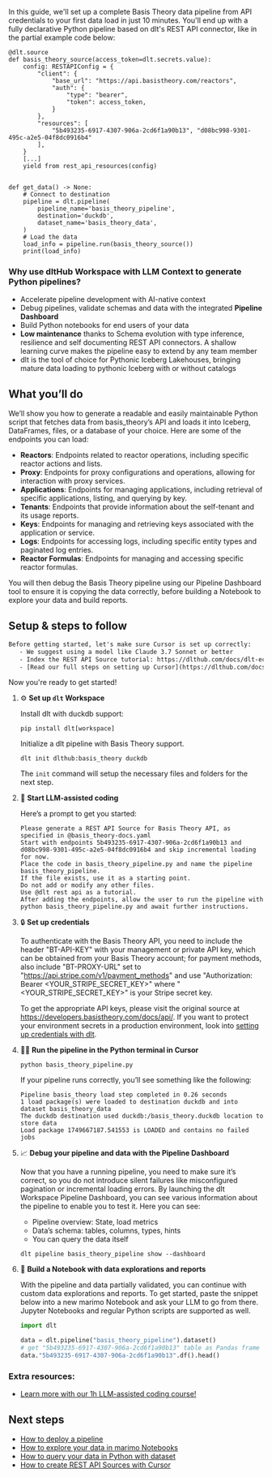 In this guide, we'll set up a complete Basis Theory data pipeline from API credentials to your first data load in just 10 minutes. You'll end up with a fully declarative Python pipeline based on dlt's REST API connector, like in the partial example code below:

```python-outcome
@dlt.source
def basis_theory_source(access_token=dlt.secrets.value):
    config: RESTAPIConfig = {
        "client": {
            "base_url": "https://api.basistheory.com/reactors",
            "auth": {
                "type": "bearer",
                "token": access_token,
            }
        },
        "resources": [
            "5b493235-6917-4307-906a-2cd6f1a90b13", "d08bc998-9301-495c-a2e5-04f8dc0916b4"
        ],
    }
    [...]
    yield from rest_api_resources(config)


def get_data() -> None:
    # Connect to destination
    pipeline = dlt.pipeline(
        pipeline_name='basis_theory_pipeline',
        destination='duckdb',
        dataset_name='basis_theory_data', 
    )
    # Load the data
    load_info = pipeline.run(basis_theory_source())
    print(load_info) 
```

### Why use dltHub Workspace with LLM Context to generate Python pipelines?

- Accelerate pipeline development with AI-native context
- Debug pipelines, validate schemas and data with the integrated **Pipeline Dashboard**
- Build Python notebooks for end users of your data
- **Low maintenance** thanks to Schema evolution with type inference, resilience and self documenting REST API connectors. A shallow learning curve makes the pipeline easy to extend by any team member
- dlt is the tool of choice for Pythonic Iceberg Lakehouses, bringing mature data loading to pythonic Iceberg with or without catalogs

## What you’ll do

We’ll show you how to generate a readable and easily maintainable Python script that fetches data from basis_theory’s API and loads it into Iceberg, DataFrames, files, or a database of your choice. Here are some of the endpoints you can load:

- **Reactors**: Endpoints related to reactor operations, including specific reactor actions and lists.
- **Proxy**: Endpoints for proxy configurations and operations, allowing for interaction with proxy services.
- **Applications**: Endpoints for managing applications, including retrieval of specific applications, listing, and querying by key.
- **Tenants**: Endpoints that provide information about the self-tenant and its usage reports.
- **Keys**: Endpoints for managing and retrieving keys associated with the application or service.
- **Logs**: Endpoints for accessing logs, including specific entity types and paginated log entries.
- **Reactor Formulas**: Endpoints for managing and accessing specific reactor formulas.

You will then debug the Basis Theory pipeline using our Pipeline Dashboard tool to ensure it is copying the data correctly, before building a Notebook to explore your data and build reports.

## Setup & steps to follow

```default
Before getting started, let's make sure Cursor is set up correctly:
   - We suggest using a model like Claude 3.7 Sonnet or better
   - Index the REST API Source tutorial: https://dlthub.com/docs/dlt-ecosystem/verified-sources/rest_api/ and add it to context as **@dlt rest api**
   - [Read our full steps on setting up Cursor](https://dlthub.com/docs/dlt-ecosystem/llm-tooling/cursor-restapi#23-configuring-cursor-with-documentation)
```

Now you're ready to get started!

1. ⚙️ **Set up `dlt` Workspace**
    
    Install dlt with duckdb support:
    ```shell
    pip install dlt[workspace]
    ```

    Initialize a dlt pipeline with Basis Theory support.
    ```shell
    dlt init dlthub:basis_theory duckdb
    ```

    The `init` command will setup the necessary files and folders for the next step.
    
2. 🤠 **Start LLM-assisted coding**
    
    Here’s a prompt to get you started:
    
    ```prompt
    Please generate a REST API Source for Basis Theory API, as specified in @basis_theory-docs.yaml 
    Start with endpoints 5b493235-6917-4307-906a-2cd6f1a90b13 and d08bc998-9301-495c-a2e5-04f8dc0916b4 and skip incremental loading for now. 
    Place the code in basis_theory_pipeline.py and name the pipeline basis_theory_pipeline. 
    If the file exists, use it as a starting point. 
    Do not add or modify any other files. 
    Use @dlt rest api as a tutorial. 
    After adding the endpoints, allow the user to run the pipeline with python basis_theory_pipeline.py and await further instructions.
    ```

    
3. 🔒 **Set up credentials** 
    
    To authenticate with the Basis Theory API, you need to include the header "BT-API-KEY" with your management or private API key, which can be obtained from your Basis Theory account; for payment methods, also include "BT-PROXY-URL" set to "https://api.stripe.com/v1/payment_methods" and use "Authorization: Bearer <YOUR_STRIPE_SECRET_KEY>" where "<YOUR_STRIPE_SECRET_KEY>" is your Stripe secret key.
    
    To get the appropriate API keys, please visit the original source at https://developers.basistheory.com/docs/api/.
    If you want to protect your environment secrets in a production environment, look into [setting up credentials with dlt](https://dlthub.com/docs/walkthroughs/add_credentials).
    
4. 🏃‍♀️ **Run the pipeline in the Python terminal in Cursor**
    
    ```shell
    python basis_theory_pipeline.py
    ```
    
    If your pipeline runs correctly, you’ll see something like the following:
    
    ```shell
    Pipeline basis_theory load step completed in 0.26 seconds
    1 load package(s) were loaded to destination duckdb and into dataset basis_theory_data
    The duckdb destination used duckdb:/basis_theory.duckdb location to store data
    Load package 1749667187.541553 is LOADED and contains no failed jobs
    ```
    
5. 📈 **Debug your pipeline and data with the Pipeline Dashboard**

    Now that you have a running pipeline, you need to make sure it’s correct, so you do not introduce silent failures like misconfigured pagination or incremental loading errors. By launching the dlt Workspace Pipeline Dashboard, you can see various information about the pipeline to enable you to test it. Here you can see:
    - Pipeline overview: State, load metrics
    - Data’s schema: tables, columns, types, hints
    - You can query the data itself
    
    ```shell
    dlt pipeline basis_theory_pipeline show --dashboard
    ```
    
6. 🐍 **Build a Notebook with data explorations and reports**

    With the pipeline and data partially validated, you can continue with custom data explorations and reports. To get started, paste the snippet below into a new marimo Notebook and ask your LLM to go from there. Jupyter Notebooks and regular Python scripts are supported as well.

    
    ```python
    import dlt

   data = dlt.pipeline("basis_theory_pipeline").dataset()
   # get "5b493235-6917-4307-906a-2cd6f1a90b13" table as Pandas frame
   data."5b493235-6917-4307-906a-2cd6f1a90b13".df().head()
    ```

### Extra resources:

- [Learn more with our 1h LLM-assisted coding course!](https://www.youtube.com/watch?v=GGid70rnJuM)

## Next steps

- [How to deploy a pipeline](https://dlthub.com/docs/walkthroughs/deploy-a-pipeline)
- [How to explore your data in marimo Notebooks](https://dlthub.com/docs/general-usage/dataset-access/marimo)
- [How to query your data in Python with dataset](https://dlthub.com/docs/general-usage/dataset-access/dataset)
- [How to create REST API Sources with Cursor](https://dlthub.com/docs/dlt-ecosystem/llm-tooling/cursor-restapi)
